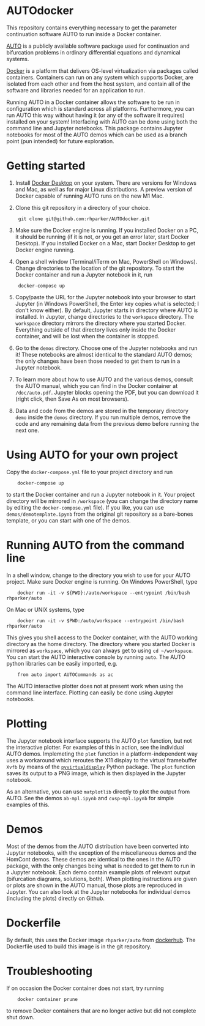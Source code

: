 # AUTOdocker

This repository contains everything necessary to get the parameter continuation software AUTO to run inside a Docker container. 

[AUTO](https://github.com/auto-07p/auto-07p) is a publicly available software package used for continuation and bifurcation problems in ordinary differential equations and dynamical systems.

[Docker](https://www.docker.com) is a platform that delivers OS-level virtualization via packages called containers. Containers can run on any system which supports Docker, are isolated from each other and from the host system, and contain all of the software and libraries needed for an application to run.

Running AUTO in a Docker container allows the software to be run in configuration which is standard across all platforms. Furthermore, you can run AUTO this way without having it (or any of the software it requires) installed on your system! Interfacing with AUTO can be done using both the command line and Jupyter notebooks. This package contains Jupyter notebooks for most of the AUTO demos which can be used as a branch point (pun intended) for future exploration.

# Getting started

1. Install [Docker Desktop](https://www.docker.com/) on your system. There are versions for Windows and Mac, as well as for major Linux distributions. A preview version of Docker capable of running AUTO runs on the new M1 Mac.

2. Clone this git repository in a directory of your choice.   

        git clone git@github.com:rhparker/AUTOdocker.git

3. Make sure the Docker engine is running. If you installed Docker on a PC, it should be running (if it is not, or you get an error later, start Docker Desktop). If you installed Docker on a Mac, start Docker Desktop to get Docker engine running. 

4. Open a shell window (Terminal/iTerm on Mac, PowerShell on Windows). Change directories to the location of the git repository. To start the Docker container and run a Jupyter notebook in it, run

        docker-compose up

5. Copy/paste the URL for the Jupyter notebook into your browser to start Jupyter (in Windows PowerShell, the Enter key copies what is selected; I don't know either). By default, Jupyter starts in directory where AUTO is installed. In Jupyter, change directories to the ``workspace`` directory. The  ``workspace`` directory mirrors the directory where you started Docker. Everything outside of that directory lives only inside the Docker container, and will be lost when the container is stopped.

6. Go to the ``demos`` directory. Choose one of the Jupyter notebooks and run it! These notebooks are almost identical to the standard AUTO demos; the only changes have been those needed to get them to run in a Jupyter notebook.

7. To learn more about how to use AUTO and the various demos, consult the AUTO manual, which you can find in the Docker container at ``/doc/auto.pdf``. Jupyter blocks opening the PDF, but you can download it (right click, then Save As on most browsers).

8. Data and code from the demos are stored in the temporary directory ``demo`` inside the ``demos`` directory. If you run multiple demos, remove the code and any remaining data from the previous demo before running the next one.

# Using AUTO for your own project

Copy the ``docker-compose.yml`` file to your project directory and run 

        docker-compose up

to start the Docker container and run a Jupyter notebook in it. Your project directory will be mirrored in ``/workspace`` (you can change the directory name by editing the ``docker-compose.yml`` file). If you like, you can use ``demos/demotemplate.ipynb`` from the original git repository as a bare-bones template, or you can start with one of the demos.

# Running AUTO from the command line

In a shell window, change to the directory you wish to use for your AUTO project. Make sure Docker engine is running. On Windows PowerShell, type

        docker run -it -v ${PWD}:/auto/workspace --entrypoint /bin/bash rhparker/auto

On Mac or UNIX systems, type

        docker run -it -v $PWD:/auto/workspace --entrypoint /bin/bash rhparker/auto

This gives you shell access to the Docker container, with the AUTO working directory as the home directory. The directory where you started Docker is mirrored as ``workspace``, which you can always get to using ``cd ~/workspace``. You can start the AUTO interactive console by running ``auto``. The AUTO python libraries can be easily imported, e.g.

        from auto import AUTOCommands as ac

The AUTO interactive plotter does not at present work when using the command line interface. Plotting can easily be done using Jupyter notebooks.

# Plotting

The Jupyter notebook interface supports the AUTO ``plot`` function, but not the interactive plotter. For examples of this in action, see the individual AUTO demos. Implemeting the ``plot`` function in a platform-independent way uses a workaround which reroutes the X11 display to the virtual framebuffer ``Xvfb`` by means of the [``pyvirtualdisplay``](https://pypi.org/project/PyVirtualDisplay/) Python package. The ``plot`` function saves its output to a PNG image, which is then displayed in the Jupyter notebook.

As an alternative, you can use ``matplotlib`` directly to plot the output from AUTO. See the demos ``ab-mpl.ipynb`` and ``cusp-mpl.ipynb`` for simple examples of this.

# Demos

Most of the demos from the AUTO distribution have been converted into Jupyter notebooks, with the exception of the miscellaneous demos and the HomCont demos. These demos are identical to the ones in the AUTO package, with the only changes being what is needed to get them to run in a Jupyter notebook. Each demo contain example plots of relevant output (bifurcation diagrams, solutions, both). When plotting instructions are given or plots are shown in the AUTO manual, those plots are reproduced in Jupyter. You can also look at the Jupyter notebooks for individual demos (including the plots) directly on Github.

# Dockerfile

By default, this uses the Docker image ``rhparker/auto`` from [dockerhub](https://hub.docker.com/). The Dockerfile used to build this image is in the git repository.

# Troubleshooting

If on occasion the Docker container does not start, try running

        docker container prune

to remove Docker containers that are no longer active but did not complete shut down.







